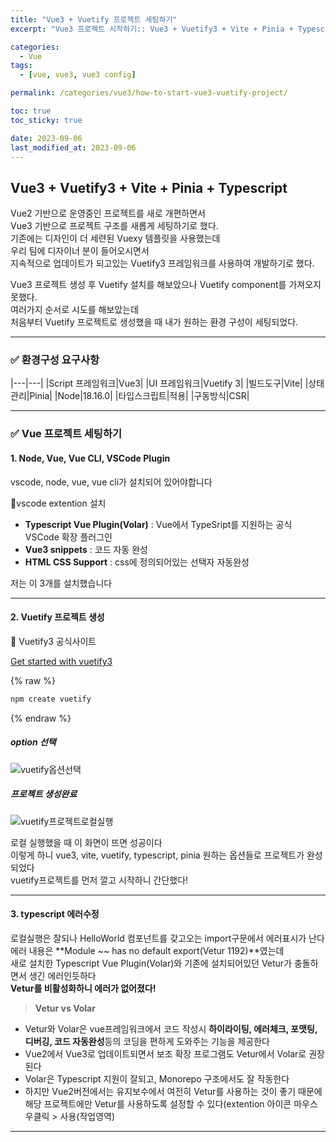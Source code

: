 ```yaml
---
title: "Vue3 + Vuetify 프로젝트 세팅하기"
excerpt: "Vue3 프로젝트 시작하기:: Vue3 + Vuetify3 + Vite + Pinia + Typescript 기반 환경구성"

categories:
  - Vue
tags:
  - [vue, vue3, vue3 config]

permalink: /categories/vue3/how-to-start-vue3-vuetify-project/

toc: true
toc_sticky: true

date: 2023-09-06
last_modified_at: 2023-09-06
---
```


## Vue3 + Vuetify3 + Vite + Pinia + Typescript

Vue2 기반으로 운영중인 프로젝트를 새로 개편하면서<br/>
Vue3 기반으로 프로젝트 구조를 새롭게 세팅하기로 했다.<br/>
기존에는 디자인이 더 세련된 Vuexy 템플릿을 사용했는데<br/>
우리 팀에 디자이너 분이 들어오시면서<br/>
지속적으로 업데이트가 되고있는 Vuetify3 프레임워크를 사용하여 개발하기로 했다.<br/>

Vue3 프로젝트 생성 후 Vuetify 설치를 해보았으나 Vuetify component를 가져오지 못했다.<br/>
여러가지 순서로 시도를 해보았는데<br/>
처음부터 Vuetify 프로젝트로 생성했을 때 내가 원하는 환경 구성이 세팅되었다.

***

### ✅ 환경구성 요구사항

|---|---|
|Script 프레임워크|Vue3|
|UI 프레임워크|Vuetify 3|
|빌드도구|Vite|
|상태관리|Pinia|
|Node|18.16.0|
|타입스크립트|적용|
|구동방식|CSR|

***

### ✅ Vue 프로젝트 세팅하기

#### 1. Node, Vue, Vue CLI, VSCode Plugin

vscode, node, vue, vue cli가 설치되어 있어야합니다

🔽vscode extention 설치

- **Typescript Vue Plugin(Volar)** : Vue에서 TypeSript를 지원하는 공식 VSCode 확장 플러그인
- **Vue3 snippets** : 코드 자동 완성
- **HTML CSS Support** : css에 정의되어있는 선택자 자동완성

저는 이 3개를 설치했습니다

***

#### 2. Vuetify 프로젝트 생성

🔽 Vuetify3 공식사이트

[Get started with vuetify3](https://vuetifyjs.com/en/getting-started/installation/)

{% raw %}

```bash
npm create vuetify
```

{% endraw %}

##### option 선택

![vuetify옵션선택](https://github.com/gingerbeerlime/gingerbeerlime.github.io/assets/89768065/f09ad55d-d87c-4868-b4df-ea9c4656e947)

##### 프로젝트 생성완료

![vuetify프로젝트로컬실행](https://github.com/gingerbeerlime/gingerbeerlime.github.io/assets/89768065/14da1ee7-4ed7-455c-83c9-528967011276)

로컬 실행했을 때 이 화면이 뜨면 성공이다<br/>
이렇게 하니 vue3, vite, vuetify, typescript, pinia 원하는 옵션들로 프로젝트가 완성되었다<br/>
vuetify프로젝트를 먼저 깔고 시작하니 간단했다!<br/>

***

#### 3. typescript 에러수정

로컬실행은 잘되나 HelloWorld 컴포넌트를 갖고오는 import구문에서 에러표시가 난다<br>
에러 내용은 **Module ~~ has no default export(Vetur 1192)**였는데<br>
새로 설치한 Typescript Vue Plugin(Volar)와 기존에 설치되어있던 Vetur가 충돌하면서 생긴 에러인듯하다<br>
**Vetur를 비활성화하니 에러가 없어졌다!**<br>

> **Vetur vs Volar**<br/>
- Vetur와 Volar은 vue프레임워크에서 코드 작성시 **하이라이팅, 에러체크, 포맷팅, 디버깅, 코드 자동완성**등의 코딩을 편하게 도와주는 기능을 제공한다<br/>
- Vue2에서 Vue3로 업데이트되면서 보조 확장 프로그램도 Vetur에서 Volar로 권장된다<br/>
- Volar은 Typescript 지원이 잘되고, Monorepo 구조에서도 잘 작동한다<br/>
- 하지만 Vue2버전에서는 유지보수에서 여전히 Vetur를 사용하는 것이 좋기 때문에 해당 프로젝트에만 Vetur를 사용하도록 설정할 수 있다(extention 아이콘 마우스 우클릭 > 사용(작업영역)

***
